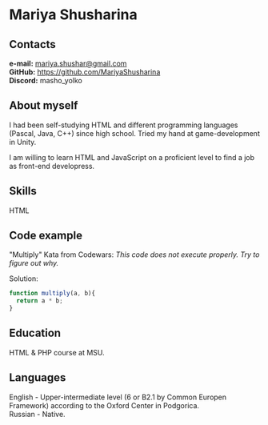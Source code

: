 # Mariya Shusharina
## Contacts
**e-mail:** mariya.shushar@gmail.com  
**GitHub:** https://github.com/MariyaShusharina  
**Discord:** masho_yolko
## About myself
I had been self-studying HTML and different programming languages \(Pascal, Java, C++\) since high school. Tried my hand at game-development in Unity.

I am willing to learn HTML and JavaScript on a proficient level to find a job as front-end developress.
## Skills
HTML
## Code example
"Multiply" Kata from Codewars: *This code does not execute properly. Try to figure out why.*

Solution:
```javascript
function multiply(a, b){
  return a * b;
}
```
## Education
HTML & PHP course at MSU.
## Languages
English - Upper-intermediate level \(6 or B2.1 by Common Europen Framework\) according to the Oxford Center in Podgorica.  
Russian - Native.

